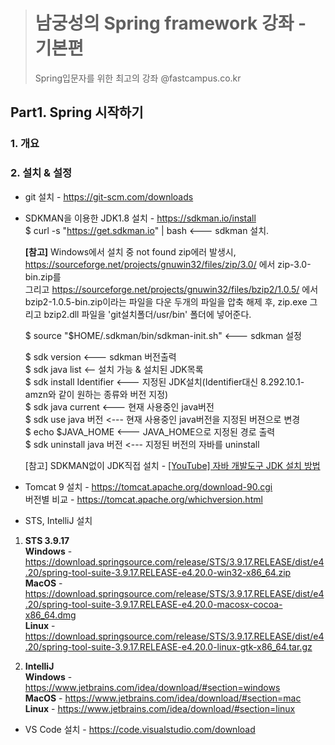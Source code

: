 > # 남궁성의 Spring framework 강좌 - 기본편
> Spring입문자를 위한 최고의 강좌  @fastcampus.co.kr                    

## Part1. Spring 시작하기
### 1. 개요

### 2. 설치 & 설정
- git 설치 - https://git-scm.com/downloads 
- SDKMAN을 이용한 JDK1.8 설치 - https://sdkman.io/install  
  $ curl -s "https://get.sdkman.io" | bash <--- sdkman 설치.  
  
  **[참고]** Windows에서 설치 중 not found zip에러 발생시, https://sourceforge.net/projects/gnuwin32/files/zip/3.0/ 에서 zip-3.0-bin.zip를  
        그리고 https://sourceforge.net/projects/gnuwin32/files/bzip2/1.0.5/ 에서 bzip2-1.0.5-bin.zip이라는 파일을 다운
        두개의 파일을 압축 해제 후, zip.exe 그리고 bzip2.dll 파일을 'git설치폴더/usr/bin' 폴더에 넣어준다.  
  
  $ source "$HOME/.sdkman/bin/sdkman-init.sh" <--- sdkman 설정
  
  $ sdk version  <--- sdkman 버전출력  
  $ sdk java list  <-- 설치 가능 & 설치된 JDK목록  
  $ sdk install Identifier <--- 지정된 JDK설치(Identifier대신 8.292.10.1-amzn와 같이 원하는 종류와 버전 지정)  
  $ sdk java current <--- 현재 사용중인 java버전  
  $ sdk use java 버전 <--- 현재 사용중인 java버전을 지정된 버젼으로 변경  
  $ echo $JAVA_HOME <--- JAVA_HOME으로 지정된 경로 출력  
  $ sdk uninstall java 버전  <--- 지정된 버전의 자바를 uninstall  

  
  [참고] SDKMAN없이 JDK직접 설치 - [\[YouTube\] 자바 개발도구 JDK 설치 방법](https://youtu.be/Q1AGokud_x4)

- Tomcat 9 설치 - https://tomcat.apache.org/download-90.cgi  
  버전별 비교 - https://tomcat.apache.org/whichversion.html
  
- STS, IntelliJ 설치    
1. **STS 3.9.17**  
**Windows** - https://download.springsource.com/release/STS/3.9.17.RELEASE/dist/e4.20/spring-tool-suite-3.9.17.RELEASE-e4.20.0-win32-x86_64.zip  
**MacOS** - https://download.springsource.com/release/STS/3.9.17.RELEASE/dist/e4.20/spring-tool-suite-3.9.17.RELEASE-e4.20.0-macosx-cocoa-x86_64.dmg  
**Linux** - https://download.springsource.com/release/STS/3.9.17.RELEASE/dist/e4.20/spring-tool-suite-3.9.17.RELEASE-e4.20.0-linux-gtk-x86_64.tar.gz  

2. **IntelliJ**   
**Windows** - https://www.jetbrains.com/idea/download/#section=windows  
**MacOS** - https://www.jetbrains.com/idea/download/#section=mac  
**Linux** - https://www.jetbrains.com/idea/download/#section=linux  

- VS Code 설치 - https://code.visualstudio.com/download
